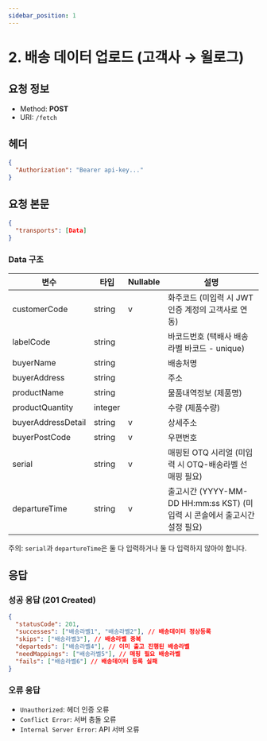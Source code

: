 ```yaml
---
sidebar_position: 1
---
```

# 2. 배송 데이터 업로드 (고객사 → 윌로그)

## 요청 정보

- Method: **POST**
- URI: `/fetch`

## 헤더

```json
{
  "Authorization": "Bearer api-key..."
}
```

## 요청 본문

```json
{
  "transports": [Data]
}
```

### Data 구조

| 변수               | 타입    | Nullable | 설명                                                                       |
| ------------------ | ------- | -------- | -------------------------------------------------------------------------- |
| customerCode       | string  | v        | 화주코드 (미입력 시 JWT 인증 계정의 고객사로 연동)                         |
| labelCode          | string  |          | 바코드번호 (택배사 배송라벨 바코드 - unique)                               |
| buyerName          | string  |          | 배송처명                                                                   |
| buyerAddress       | string  |          | 주소                                                                       |
| productName        | string  |          | 물품내역정보 (제품명)                                                      |
| productQuantity    | integer |          | 수량 (제품수량)                                                            |
| buyerAddressDetail | string  | v        | 상세주소                                                                   |
| buyerPostCode      | string  | v        | 우편번호                                                                   |
| serial             | string  | v        | 매핑된 OTQ 시리얼 (미입력 시 OTQ-배송라벨 선매핑 필요)                     |
| departureTime      | string  | v        | 출고시간 (YYYY-MM-DD HH:mm:ss KST) (미입력 시 콘솔에서 출고시간 설정 필요) |

주의: `serial`과 `departureTime`은 둘 다 입력하거나 둘 다 입력하지 않아야 합니다.

## 응답

### 성공 응답 (201 Created)

```json
{
  "statusCode": 201,
  "successes": ["배송라벨1", "배송라벨2"], // 배송데이터 정상등록
  "skips": ["배송라벨3"], // 배송라벨 중복
  "departeds": ["배송라벨4"], // 이미 출고 진행된 배송라벨
  "needMappings": ["배송라벨5"], // 매핑 필요 배송라벨
  "fails": ["배송라벨6"] // 배송데이터 등록 실패
}
```

### 오류 응답

- `Unauthorized`: 헤더 인증 오류
- `Conflict Error`: 서버 충돌 오류
- `Internal Server Error`: API 서버 오류
